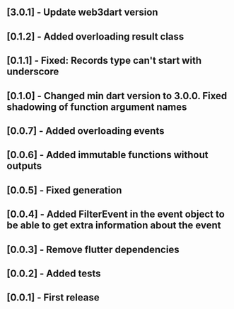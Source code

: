 ## [3.0.1] - Update web3dart version
## [0.1.2] - Added overloading result class
## [0.1.1] - Fixed: Records type can't start with underscore
## [0.1.0] - Changed min dart version to 3.0.0. Fixed shadowing of function argument names
## [0.0.7] - Added overloading events
## [0.0.6] - Added immutable functions without outputs
## [0.0.5] - Fixed generation
## [0.0.4] - Added FilterEvent in the event object to be able to get extra information about the event
## [0.0.3] - Remove flutter dependencies
## [0.0.2] - Added tests
## [0.0.1] - First release

